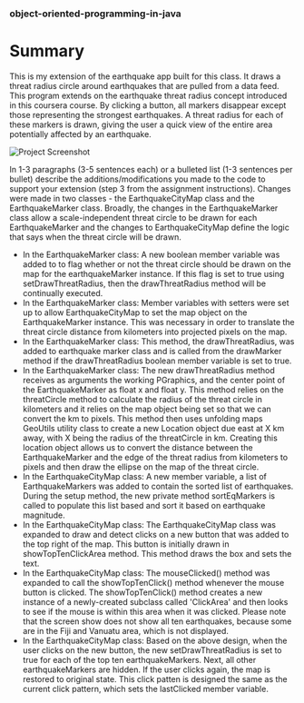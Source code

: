 ### object-oriented-programming-in-java
Summary
========
This is my extension of the earthquake app built for this class. It draws a threat radius circle around earthquakes that are pulled from a data feed. This program extends on the earthquake threat radius concept introduced in this coursera course.
By clicking a button, all markers disappear except those representing the strongest earthquakes. 
A threat radius for each of these markers is drawn, giving the user a quick view of the entire area potentially affected by an earthquake.

![Project Screenshot](http://i.imgur.com/hsa8jfM.jpg)



In 1-3 paragraphs (3-5 sentences each) or a bulleted list (1-3 sentences per bullet) describe the additions/modifications you made to the code to support your extension (step 3 from the assignment instructions).
Changes were made in two classes - the EarthquakeCityMap class and the EarthquakeMarker class. Broadly, the changes in the EarthquakeMarker class allow a scale-independent threat circle to be drawn for each EarthquakeMarker and the changes to EarthquakeCityMap define the logic that says when the threat circle will be drawn.
+ In the EarthquakeMarker class: A new boolean member variable was added to to flag whether or not the threat circle should be drawn on the map for the earthquakeMarker instance. If this flag is set to true using setDrawThreatRadius, then the drawThreatRadius method will be continually executed.
+ In the EarthquakeMarker class: Member variables with setters were set up to allow EarthquakeCityMap to set the map object on the EarthquakeMarker instance. This was necessary in order to translate the threat circle distance from kilometers into projected pixels on the map.
+ In the EarthquakeMarker class: This method, the drawThreatRadius, was added to earthquake marker class and is called from the drawMarker method if the drawThreatRadius boolean member variable is set to true. 
+ In the EarthquakeMarker class: The new drawThreatRadius method receives as arguments the working PGraphics, and the center point of the EarthquakeMarker as float x and float y. This method relies on the threatCircle method to calculate the radius of the threat circle in kilometers and it relies on the map object being set so that we can convert the km to pixels. This method then uses unfolding maps GeoUtils utility class to create a new Location object due east at X km away, with X being the radius of the threatCircle in km. Creating this location object allows us to convert the distance between the EarthquakeMarker and the edge of the threat radius from kilometers to pixels and then draw the ellipse on the map of the threat circle.
+ In the EarthquakeCityMap class: A new member variable, a list of EarthquakeMarkers was added to contain the sorted list of earthquakes. During the setup method, the new private method sortEqMarkers is called to populate this list based and sort it based on earthquake magnitude.
+ In the EarthquakeCityMap class: The EarthquakeCityMap class was expanded to draw and detect clicks on a new button that was added to the top right of the map. This button is initially drawn in showTopTenClickArea method. This method draws the box and sets the text.
+ In the EarthquakeCityMap class: The mouseClicked() method was expanded to call the showTopTenClick() method whenever the mouse button is clicked. The showTopTenClick() method creates a new instance of a newly-created subclass called 'ClickArea' and then looks to see if the mouse is within this area when it was clicked. Please note that the screen show does not show all ten earthquakes, because some are in the Fiji and Vanuatu area, which is not displayed.
+ In the EarthquakeCityMap class: Based on the above design, when the user clicks on the new button, the new setDrawThreatRadius is set to true for each of the top ten earthquakeMarkers. Next, all other earthquakeMarkers are hidden. If the user clicks again, the map is restored to original state. This click patten is designed the same as the current click pattern, which sets the lastClicked member variable.
